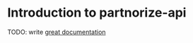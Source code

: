# Introduction to partnorize-api

TODO: write [great documentation](http://jacobian.org/writing/what-to-write/)

